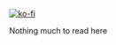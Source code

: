 [![ko-fi](https://www.ko-fi.com/img/githubbutton_sm.svg)](https://ko-fi.com/I2I8ZPRJ)

Nothing much to read here
